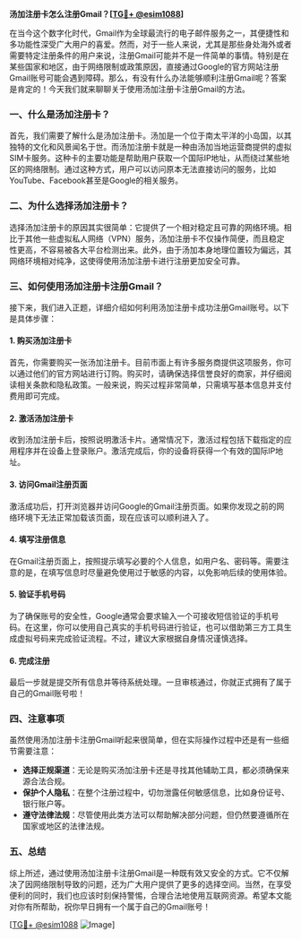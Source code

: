 **汤加注册卡怎么注册Gmail？[[TG💪+ @esim1088](https://t.me/s/esim1088)]**

在当今这个数字化时代，Gmail作为全球最流行的电子邮件服务之一，其便捷性和多功能性深受广大用户的喜爱。然而，对于一些人来说，尤其是那些身处海外或者需要特定注册条件的用户来说，注册Gmail可能并不是一件简单的事情。特别是在某些国家和地区，由于网络限制或政策原因，直接通过Google的官方网站注册Gmail账号可能会遇到障碍。那么，有没有什么办法能够顺利注册Gmail呢？答案是肯定的！今天我们就来聊聊关于使用汤加注册卡注册Gmail的方法。

### 一、什么是汤加注册卡？

首先，我们需要了解什么是汤加注册卡。汤加是一个位于南太平洋的小岛国，以其独特的文化和风景闻名于世。而汤加注册卡就是一种由汤加当地运营商提供的虚拟SIM卡服务。这种卡的主要功能是帮助用户获取一个国际IP地址，从而绕过某些地区的网络限制。通过这种方式，用户可以访问原本无法直接访问的服务，比如YouTube、Facebook甚至是Google的相关服务。

### 二、为什么选择汤加注册卡？

选择汤加注册卡的原因其实很简单：它提供了一个相对稳定且可靠的网络环境。相比于其他一些虚拟私人网络（VPN）服务，汤加注册卡不仅操作简便，而且稳定性更高，不容易被各大平台检测出来。此外，由于汤加本身地理位置较为偏远，其网络环境相对纯净，这使得使用汤加注册卡进行注册更加安全可靠。

### 三、如何使用汤加注册卡注册Gmail？

接下来，我们进入正题，详细介绍如何利用汤加注册卡成功注册Gmail账号。以下是具体步骤：

#### 1. 购买汤加注册卡

首先，你需要购买一张汤加注册卡。目前市面上有许多服务商提供这项服务，你可以通过他们的官方网站进行订购。购买时，请确保选择信誉良好的商家，并仔细阅读相关条款和隐私政策。一般来说，购买过程非常简单，只需填写基本信息并支付费用即可完成。

#### 2. 激活汤加注册卡

收到汤加注册卡后，按照说明激活卡片。通常情况下，激活过程包括下载指定的应用程序并在设备上登录账户。激活完成后，你的设备将获得一个有效的国际IP地址。

#### 3. 访问Gmail注册页面

激活成功后，打开浏览器并访问Google的Gmail注册页面。如果你发现之前的网络环境下无法正常加载该页面，现在应该可以顺利进入了。

#### 4. 填写注册信息

在Gmail注册页面上，按照提示填写必要的个人信息，如用户名、密码等。需要注意的是，在填写信息时尽量避免使用过于敏感的内容，以免影响后续的使用体验。

#### 5. 验证手机号码

为了确保账号的安全性，Google通常会要求输入一个可接收短信验证的手机号码。在这里，你可以使用自己真实的手机号码进行验证，也可以借助第三方工具生成虚拟号码来完成验证流程。不过，建议大家根据自身情况谨慎选择。

#### 6. 完成注册

最后一步就是提交所有信息并等待系统处理。一旦审核通过，你就正式拥有了属于自己的Gmail账号啦！

### 四、注意事项

虽然使用汤加注册卡注册Gmail听起来很简单，但在实际操作过程中还是有一些细节需要注意：

- **选择正规渠道**：无论是购买汤加注册卡还是寻找其他辅助工具，都必须确保来源合法合规。
- **保护个人隐私**：在整个注册过程中，切勿泄露任何敏感信息，比如身份证号、银行账户等。
- **遵守法律法规**：尽管使用此类方法可以帮助解决部分问题，但仍然要遵循所在国家或地区的法律法规。

### 五、总结

综上所述，通过使用汤加注册卡注册Gmail是一种既有效又安全的方式。它不仅解决了因网络限制导致的问题，还为广大用户提供了更多的选择空间。当然，在享受便利的同时，我们也应该时刻保持警惕，合理合法地使用互联网资源。希望本文能对你有所帮助，祝你早日拥有一个属于自己的Gmail账号！

[[TG💪+ @esim1088](https://t.me/s/esim1088) ![Image](https://i.postimg.cc/4NQfJmqS/Snipaste-2025-05-13-00-14-12.png)]